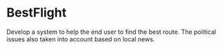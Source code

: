 # BestFlight
Develop a system to help the end user to find the best route. The political issues also taken into account based on local news.
